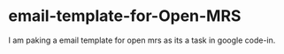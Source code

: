 # email-template-for-Open-MRS
I am paking a email template for open mrs as its a task in google code-in.

